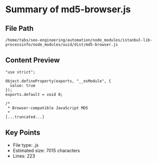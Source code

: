 # Summary of md5-browser.js
  
## File Path
`/home/tabs/seo-engineering/automation/node_modules/istanbul-lib-processinfo/node_modules/uuid/dist/md5-browser.js`

## Content Preview
```
"use strict";

Object.defineProperty(exports, "__esModule", {
  value: true
});
exports.default = void 0;

/*
 * Browser-compatible JavaScript MD5
 *
[...truncated...]
```

## Key Points
- File type: .js
- Estimated size: 7015 characters
- Lines: 223

